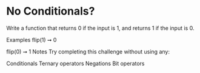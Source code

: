 # No Conditionals?

Write a function that returns 0 if the input is 1, and returns 1 if the input is 0.

Examples
flip(1) ➞ 0

flip(0) ➞ 1
Notes
Try completing this challenge without using any:

Conditionals
Ternary operators
Negations
Bit operators
